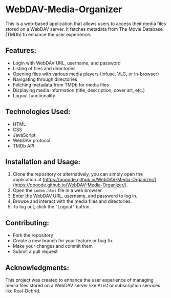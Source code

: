 # WebDAV-Media-Organizer

This is a web-based application that allows users to access their media files stored on a WebDAV server. It fetches metadata from The Movie Database (TMDb) to enhance the user experience.

## Features:

- Login with WebDAV URL, username, and password
- Listing of files and directories
- Opening files with various media players (Infuse, VLC, or in-browser)
- Navigating through directories
- Fetching metadata from TMDb for media files
- Displaying media information (title, description, cover art, etc.)
- Logout functionality

## Technologies Used:

- HTML
- CSS
- JavaScript
- WebDAV protocol
- TMDb API

## Installation and Usage:

1. Clone the repository or alternatively, you can simply open the application at [https://qooode.github.io/WebDAV-Media-Organizer/](https://qooode.github.io/WebDAV-Media-Organizer/).
2. Open the `index.html` file in a web browser.
3. Enter the WebDAV URL, username, and password to log in.
4. Browse and interact with the media files and directories.
5. To log out, click the "Logout" button.

## Contributing:

- Fork the repository
- Create a new branch for your feature or bug fix
- Make your changes and commit them
- Submit a pull request

## Acknowledgments:

This project was created to enhance the user experience of managing media files stored on a WebDAV server like AList or subscription services like Real-Debrid.

